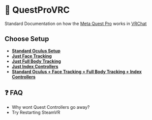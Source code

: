 # 🥽 QuestProVRC
Standard Documentation on how the [Meta Quest Pro](https://www.meta.com/quest/quest-pro/) works in [VRChat](https://vrchat.com/)
## Choose Setup
* **[Standard Oculus Setup](https://github.com/NotMeowter/QuestProVRC/blob/main/Standard.md)**
* **[Just Face Tracking](https://github.com/NotMeowter/QuestProVRC/blob/main/FaceTracking.md)**
* **[Just Full Body Tracking](https://github.com/NotMeowter/QuestProVRC/blob/main/FullbodyTracking.md)**
* **[Just Index Controllers](https://github.com/NotMeowter/QuestProVRC/blob/main/IndexControllers.md)**
* **[Standard Oculus + Face Tracking + Full Body Tracking + Index Controllers](https://github.com/NotMeowter/QuestProVRC/blob/main/Everything.md)**
## ❓ FAQ
* Why wont Quest Controllers go away?
* Try Restarting SteamVR

